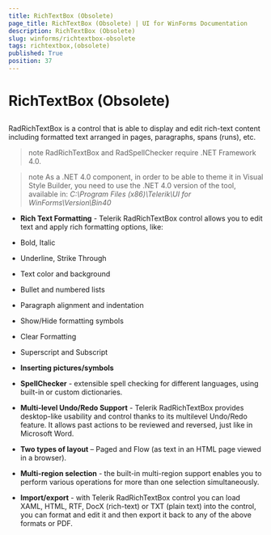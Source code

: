 ```yaml
---
title: RichTextBox (Obsolete)
page_title: RichTextBox (Obsolete) | UI for WinForms Documentation
description: RichTextBox (Obsolete)
slug: winforms/richtextbox-obsolete
tags: richtextbox,(obsolete)
published: True
position: 37
---
```


# RichTextBox (Obsolete)



## 

RadRichTextBox is a control that is able to display and edit rich-text content including
          formatted text arranged in pages, paragraphs, spans (runs), etc.
        

>note RadRichTextBox and RadSpellChecker require .NET Framework 4.0.
>


>note As a .NET 4.0 component, in order to be able to theme it in Visual Style Builder, you need to use the .NET 4.0 version
            of the tool, available in: *C:\Program Files (x86)\Telerik\UI for WinForms\Version\Bin40* 
>


* __Rich Text Formatting__ - Telerik RadRichTextBox control allows you to edit text
              and apply rich formatting options, like:
            

* Bold, Italic

* Underline, Strike Through

* Text color and background

* Bullet and numbered lists

* Paragraph alignment and indentation

* Show/Hide formatting symbols

* Clear Formatting

* Superscript and Subscript

* __Inserting pictures/symbols__

* __SpellChecker__ - extensible spell checking for different languages, using built-in
              or custom dictionaries.
            

* __Multi-level Undo/Redo Support__ - Telerik RadRichTextBox provides desktop-like
              usability and control thanks to its multilevel Undo/Redo feature. It allows past actions to be reviewed
              and reversed, just like in Microsoft Word.
            

* __Two types of layout__ – Paged and Flow (as text in an HTML page viewed in a browser).
            

* __Multi-region selection__ - the built-in multi-region support enables
              you to perform various operations for more than one selection simultaneously.
            

* __Import/export__ - with Telerik RadRichTextBox control you can load
              XAML, HTML, RTF, DocX (rich-text) or TXT (plain text) into the control, you can format and
              edit it and then export it back to any of the above formats or PDF.
            
